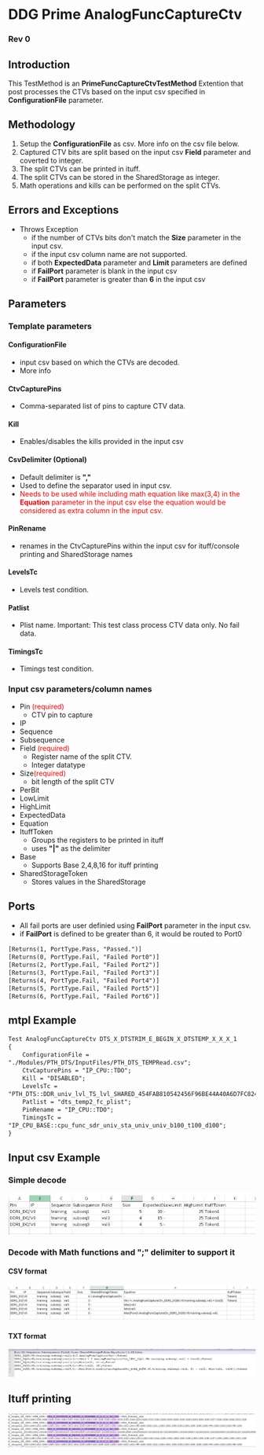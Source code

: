 ﻿# DDG Prime AnalogFuncCaptureCtv
### Rev 0

## Introduction
This TestMethod is an **PrimeFuncCaptureCtvTestMethod** Extention that post processes the CTVs based on the input csv specified in **ConfigurationFile** parameter.

## Methodology
1. Setup the **ConfigurationFile** as csv.  More info on the csv file below.
2. Captured CTV bits are split based on the input csv **Field** parameter and coverted to integer.
3. The split CTVs can be printed in ituff.
4. The split CTVs can be stored in the SharedStorage as integer.
5. Math operations and kills can be performed on the split CTVs.

## Errors and Exceptions
- Throws Exception
   - if the number of CTVs bits  don't match the **Size** parameter in the input csv.
   - if the input csv column name are not supported.
   - if both **ExpectedData** parameter and **Limit** parameters are defined
   - if **FailPort** parameter is blank in the input csv
   - if **FailPort** parameter is greater than **6**  in the input csv

## Parameters
### Template parameters
#### ConfigurationFile
- input csv based on which the CTVs are decoded.
- More info
#### CtvCapturePins
- Comma-separated list of pins to capture CTV data.
#### Kill
- Enables/disables the kills provided in the input csv
#### CsvDelimiter (Optional)
- Default delimiter is **","**
- Used to define the separator used in input csv.
- <span style='color:red'> Needs to be used while including math equation like max(3,4)  in the **Equation** parameter in the input csv else the equation would be considered as extra column in the input csv.</span>
#### PinRename
- renames in the CtvCapturePins within the input csv for ituff/console printing and SharedStorage names
#### LevelsTc
- Levels test condition.
#### Patlist
- Plist name. Important: This test class process CTV data only. No fail data.
#### TimingsTc
- Timings test condition.
### Input csv parameters/column names
- Pin <span style='color:red'>(required)</span>
  - CTV pin to capture
- IP
- Sequence
- Subsequence
- Field <span style='color:red'>(required)</span>
  - Register name of the split CTV.
  - Integer datatype
- Size<span style='color:red'>(required)</span>
  - bit length of the split CTV
- PerBit
- LowLimit
- HighLimit
- ExpectedData
- Equation
- ItuffToken
  - Groups the registers to be printed in ituff
  - uses **"|"** as the delimiter
- Base
  - Supports Base 2,4,8,16 for ituff printing
- SharedStorageToken
  - Stores values in the SharedStorage
## Ports
- All fail ports are user definied using **FailPort** parameter in the input csv.
- if **FailPort** is defined to be  greater than 6, it would be routed to Port0
```
[Returns(1, PortType.Pass, "Passed.")]
[Returns(0, PortType.Fail, "Failed Port0")]
[Returns(2, PortType.Fail, "Failed Port2")]
[Returns(3, PortType.Fail, "Failed Port3")]
[Returns(4, PortType.Fail, "Failed Port4")]
[Returns(5, PortType.Fail, "Failed Port5")]
[Returns(6, PortType.Fail, "Failed Port6")]
```
## mtpl Example

```
Test AnalogFuncCaptureCtv DTS_X_DTSTRIM_E_BEGIN_X_DTSTEMP_X_X_X_1
{
	ConfigurationFile = "./Modules/PTH_DTS/InputFiles/PTH_DTS_TEMPRead.csv";
	CtvCapturePins = "IP_CPU::TDO";
	Kill = "DISABLED";
	LevelsTc = "PTH_DTS::DDR_univ_lvl_TS_lvl_SHARED_454FAB810542456F96BE44A40A6D7FC8241A5624609BCC08C80456A065CF045E";
	Patlist = "dts_temp2_fc_plist";
	PinRename = "IP_CPU::TDO";
	TimingsTc = "IP_CPU_BASE::cpu_func_sdr_univ_sta_univ_univ_b100_t100_d100";
}
```

## Input csv Example
### Simple decode
![Simple decode](images/simple_decode.jpg)
### Decode with Math functions and ";" delimiter to support it
#### CSV format
![Simple decode](images/math_sharedStorage_decode.jpg)
#### TXT format
![Simple decode](images/math_sharedStorage_decode_txt.jpg)
## Ituff printing
![ituff print](images/Ituff_info.jpg)